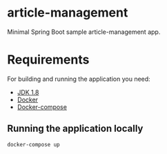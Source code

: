 # article-management
Minimal Spring Boot sample article-management app.

# Requirements

For building and running the application you need:

- [JDK 1.8](http://www.oracle.com/technetwork/java/javase/downloads/jdk8-downloads-2133151.html)
- [Docker](https://www.docker.com/products/docker-desktop)
- [Docker-compose](https://docs.docker.com/compose/install/)

## Running the application locally

```shell
docker-compose up
```
